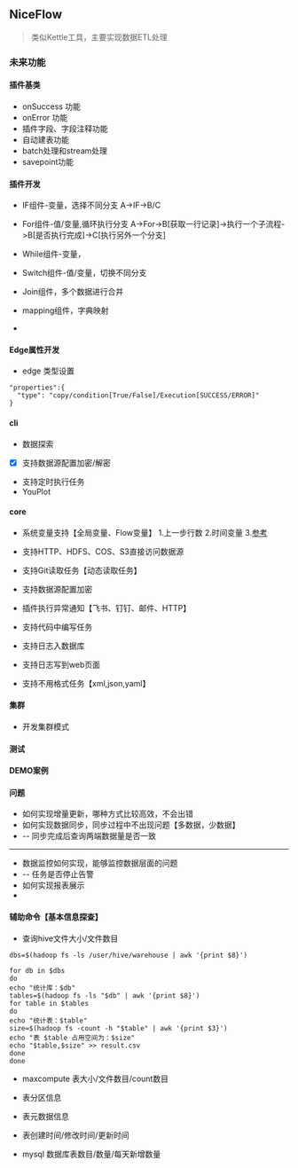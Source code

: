 ## NiceFlow

> 类似Kettle工具，主要实现数据ETL处理

### 未来功能

#### 插件基类
- onSuccess 功能
- onError 功能
- 插件字段、字段注释功能
- 自动建表功能
- batch处理和stream处理
- savepoint功能


#### 插件开发
- IF组件-变量，选择不同分支
A->IF->B/C

- For组件-值/变量,循环执行分支
A->For->B[获取一行记录]->执行一个子流程->B[是否执行完成]->C[执行另外一个分支]

- While组件-变量，
- Switch组件-值/变量，切换不同分支
- Join组件，多个数据进行合并
- mapping组件，字典映射
- 

#### Edge属性开发
- edge 类型设置 

```
"properties":{
  "type": "copy/condition[True/False]/Execution[SUCCESS/ERROR]"
}
```

#### cli
- 数据探索
- [x] 支持数据源配置加密/解密
- 支持定时执行任务
- YouPlot

#### core
- 系统变量支持【全局变量、Flow变量】
1.上一步行数
2.时间变量
3.[参考](https://dolphinscheduler.apache.org/zh-cn/docs/3.2.0/guide/project/workflow-instance)

- 支持HTTP、HDFS、COS、S3直接访问数据源
- 支持Git读取任务【动态读取任务】
- 支持数据源配置加密
- 插件执行异常通知【飞书、钉钉、邮件、HTTP】
- 支持代码中编写任务
- 支持日志入数据库
- 支持日志写到web页面
- 支持不用格式任务【xml,json,yaml】

#### 集群
- 开发集群模式


#### 测试


#### DEMO案例


#### 问题

- 如何实现增量更新，哪种方式比较高效，不会出错
- 如何实现数据同步，同步过程中不出现问题【多数据，少数据】
- -- 同步完成后查询两端数据量是否一致
- -- 
- 数据监控如何实现，能够监控数据层面的问题
- -- 任务是否停止告警
- 如何实现报表展示
- 


#### 辅助命令【基本信息探查】

- 查询hive文件大小/文件数目

```shell
dbs=$(hadoop fs -ls /user/hive/warehouse | awk '{print $8}')

for db in $dbs
do
echo "统计库：$db"
tables=$(hadoop fs -ls "$db" | awk '{print $8}')
for table in $tables
do
echo "统计表：$table"
size=$(hadoop fs -count -h "$table" | awk '{print $3}')
echo "表 $table 占用空间为：$size"
echo "$table,$size" >> result.csv
done
done

```

- maxcompute 表大小/文件数目/count数目
- 表分区信息
- 表元数据信息
- 表创建时间/修改时间/更新时间

- mysql 数据库表数目/数量/每天新增数量



